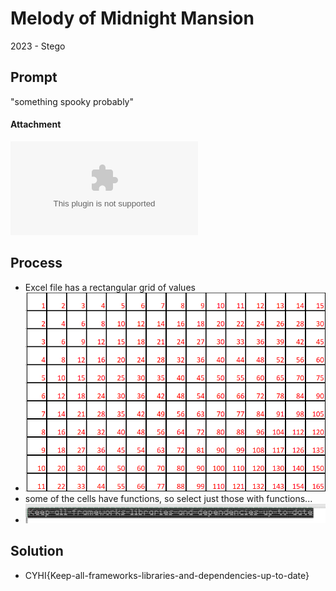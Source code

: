 # Melody of Midnight Mansion
2023 - Stego

## Prompt
"something spooky probably"
#### Attachment
![excel file](50d9767356.xlsx)

## Process
* Excel file has a rectangular grid of values
* ![Grid](files/gridnumbers.png)
* some of the cells have functions, so select just those with functions...
* ![Grid](files/functions.png)

## Solution
* CYHI{Keep-all-frameworks-libraries-and-dependencies-up-to-date}